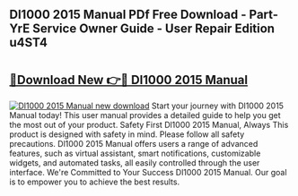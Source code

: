 ## Dl1000 2015 Manual PDf Free Download - Part-YrE Service Owner Guide - User Repair Edition u4ST4

# <h2><a href="http://bc5625.oget.top/?id=Dl1000+2015+Manual">🔗Download New 👉🔴 Dl1000 2015 Manual</a></h2>

[![Dl1000 2015 Manual new download](https://i.imgur.com/5g1atiW.png)](http://bc5625.oget.top/?id=Dl1000+2015+Manual)
Start your journey with Dl1000 2015 Manual today! This user manual provides a detailed guide to help you get the most out of your product. Safety First Dl1000 2015 Manual, Always This product is designed with safety in mind. Please follow all safety precautions. Dl1000 2015 Manual offers users a range of advanced features, such as virtual assistant, smart notifications, customizable widgets, and automated tasks, all easily controlled through the user interface. We're Committed to Your Success Dl1000 2015 Manual. Our goal is to empower you to achieve the best results.
